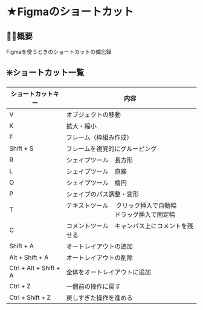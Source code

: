# ★Figmaのショートカット
## 🐻‍❄️概要
Figmaを使うときのショートカットの備忘録

## ❇️ショートカット一覧
| ショートカットキー | 内容 |
|--------|---------------------------------------------------------|
| V　| オブジェクトの移動　|
| K | 拡大・縮小 |
| F | フレーム（枠組み作成） |
| Shift + S | フレームを視覚的にグルーピング |
| R | シェイプツール　長方形 |
| L | シェイプツール　直線 |
| O | シェイプツール　楕円 |
| P | シェイプのパス調整・変形 |
| T | テキストツール 　クリック挿入で自動幅　<br> 　　　　　　　　ドラッグ挿入で固定幅　|
| C | コメントツール　キャンパス上にコメントを残せる |
| Shift + A | オートレイアウトの追加 |
| Alt + Shift + A | オートレイアウトの削除 |
| Ctrl + Alt + Shift + A | 全体をオートレイアウトに追加 |
| Ctrl + Z | 一個前の操作に戻す |
| Ctrl + Shift + Z | 戻しすぎた操作を進める |
